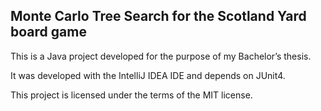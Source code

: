 ## Monte Carlo Tree Search for the Scotland Yard board game
This is a Java project developed for the purpose of my Bachelor’s thesis.

It was developed with the IntelliJ IDEA IDE and depends on JUnit4.

This project is licensed under the terms of the MIT license.